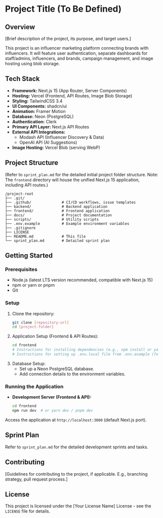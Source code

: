 # Project Title (To Be Defined)

## Overview

[Brief description of the project, its purpose, and target users.]

This project is an influencer marketing platform connecting brands with influencers. It will feature user authentication, separate dashboards for staff/admins, influencers, and brands, campaign management, and image hosting using blob storage.

## Tech Stack

*   **Framework:** Next.js 15 (App Router, Server Components)
*   **Hosting:** Vercel (Frontend, API Routes, Image Blob Storage)
*   **Styling:** TailwindCSS 3.4
*   **UI Components:** shadcn/ui
*   **Animation:** Framer Motion
*   **Database:** Neon (PostgreSQL)
*   **Authentication:** Clerk
*   **Primary API Layer:** Next.js API Routes
*   **External API Integrations:**
    *   Modash API (Influencer Discovery & Data)
    *   OpenAI API (AI Suggestions)
*   **Image Hosting:** Vercel Blob (serving WebP)

## Project Structure

(Refer to `sprint_plan.md` for the detailed initial project folder structure. Note: The `frontend` directory will house the unified Next.js 15 application, including API routes.)

```
/project-root
├── .git/
├── .github/              # CI/CD workflows, issue templates
├── backend/              # Backend application
├── frontend/             # Frontend application
├── docs/                 # Project documentation
├── scripts/              # Utility scripts
├── .env.example          # Example environment variables
├── .gitignore
├── LICENSE
├── README.md             # This file
└── sprint_plan.md        # Detailed sprint plan
```

## Getting Started

### Prerequisites

*   Node.js (latest LTS version recommended, compatible with Next.js 15)
*   npm or yarn or pnpm
*   Git

### Setup

1.  Clone the repository:
    ```bash
    git clone [repository-url]
    cd [project-folder]
    ```
2.  Application Setup (Frontend & API Routes):
    ```bash
    cd frontend
    # Instructions for installing dependencies (e.g., npm install or yarn install)
    # Instructions for setting up .env.local file from .env.example (for Clerk, Neon, Modash, OpenAI keys)
    ```
3.  Database Setup:
    *   Set up a Neon PostgreSQL database.
    *   Add connection details to the environment variables.

### Running the Application

*   **Development Server (Frontend & API):**
    ```bash
    cd frontend
    npm run dev  # or yarn dev / pnpm dev
    ```

Access the application at `http://localhost:3000` (default Next.js port).

## Sprint Plan

Refer to `sprint_plan.md` for the detailed development sprints and tasks.

## Contributing

[Guidelines for contributing to the project, if applicable. E.g., branching strategy, pull request process.]

## License

This project is licensed under the [Your License Name] License - see the `LICENSE` file for details.

